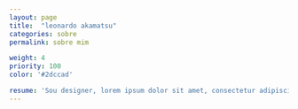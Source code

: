 ```yaml
---
layout: page
title:  "leonardo akamatsu"
categories: sobre
permalink: sobre mim

weight: 4
priority: 100
color: '#2dccad'

resume: 'Sou designer, lorem ipsum dolor sit amet, consectetur adipiscing elit. Aliquam laoreet ex orci, id tempus orci euismod eget. Integer vehicula ex velit, sit amet elementum est convallis ac. In sed bibendum ante. Aliquam quis lectus urna. Nullam pulvinar enim in dui tempus porta. Nunc enim tortor, condimentum eget ex quis, posuere sollicitudin lacus. Donec quis est eget turpis feugiat rhoncus. Curabitur id euismod lorem.'
---
```

